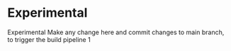 # Experimental
Experimental
Make any change here and commit changes to main branch, to trigger the build pipeline
1
